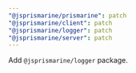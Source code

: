 ```yaml
---
"@jsprismarine/prismarine": patch
"@jsprismarine/client": patch
"@jsprismarine/logger": patch
"@jsprismarine/server": patch
---
```


Add `@jsprismarine/logger` package.
